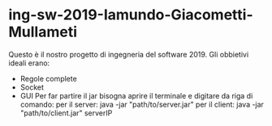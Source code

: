 # ing-sw-2019-Iamundo-Giacometti-Mullameti
Questo è il nostro progetto di ingegneria del software 2019.
Gli obbietivi ideali erano:
  * Regole complete
  * Socket
  * GUI
Per far partire il jar bisogna aprire il terminale e digitare da riga di comando:
  per il server: java -jar "path/to/server.jar"
  per il client: java -jar "path/to/client.jar" serverIP  
